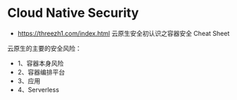 # Cloud Native Security

- https://threezh1.com/index.html 云原生安全初认识之容器安全 Cheat Sheet


云原生的主要的安全风险：
- 1、容器本身风险 
- 2、容器编排平台
- 3、应用
- 4、Serverless
